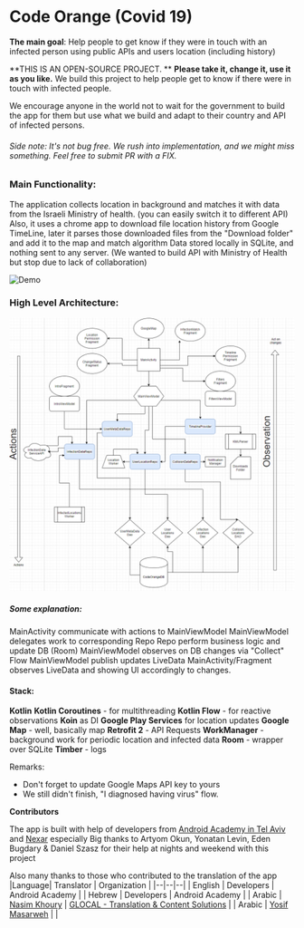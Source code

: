 # Code Orange (Covid 19)
**The main goal**:  Help people to get know if they were in touch with an infected person using public APIs and users location (including history)

**THIS IS AN OPEN-SOURCE PROJECT. **
**Please take it, change it, use it as you like.**
We build this project to help people get to know if there were in touch with infected people.

We encourage anyone in the world not to wait for the government to build the app for them but use what we build and adapt to their country and API of infected persons.

###### Side note: It's not bug free. We rush into implementation, and we might miss something. Feel free to submit PR with a FIX.

### Main Functionality:
The application collects location in background and matches it with data from the Israeli Ministry of health. (you can easily switch it to different API)
Also, it uses a chrome app to download file location history from Google TimeLine, later it parses those downloaded files from the "Download folder" and add it to the map and match algorithm
Data stored locally in SQLite, and nothing sent to any server. (We wanted to build API with Ministry of Health but stop due to lack of collaboration)

![Demo](demo/demo.gif)


### High Level Architecture:
[![Architecture](demo/architecture.png)](demo/architecture.png)


##### Some explanation:
MainActivity communicate with actions to MainViewModel
MainViewModel delegates work to corresponding Repo
Repo perform business logic and update DB (Room)
MainViewModel observes on DB changes via "Collect" Flow
MainViewModel publish updates LiveData
MainActivity/Fragment observes LiveData and showing UI accordingly to changes.

#### Stack:
**Kotlin**
**Kotlin Coroutines** - for multithreading
**Kotlin Flow** - for reactive observations
**Koin** as DI
**Google Play Services** for location updates
**Google Map** - well, basically map
**Retrofit 2** - API Requests
**WorkManager** - background work for periodic location and infected data
**Room** - wrapper over SQLite
**Timber** - logs

Remarks:
- Don't forget to update Google Maps API key to yours
- We still didn't finish, "I diagnosed having virus" flow. 

**Contributors**

The app is built with help of developers from [Android Academy in Tel Aviv](https://www.facebook.com/groups/android.academy.ils/) and [Nexar](https://www.getnexar.com) especially Big thanks to Artyom Okun, Yonatan Levin, Eden Bugdary & Daniel Szasz for their help at nights and weekend with this project

Also many thanks to those who contributed to the translation of the app
|Language| Translator |  Organization |
|--|--|--|
| English | Developers | Android Academy |
| Hebrew | Developers | Android Academy |
| Arabic | [Nasim Khoury](mailto:nasim@glocaltrans.com) | [GLOCAL - Translation & Content Solutions](www.glocaltrans.com) |
| Arabic | [Yosif Masarweh](mailto:yosiftbt@gmail.com) |  |

